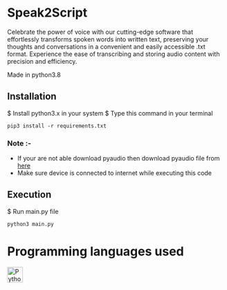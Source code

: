 # Speak2Script

Celebrate the power of voice with our cutting-edge software that effortlessly transforms spoken words into written text, preserving your thoughts and conversations in a convenient and easily accessible .txt format. 
Experience the ease of transcribing and storing audio content with precision and efficiency.

Made in python3.8

## Installation
$	Install python3.x in your system
$	Type this command in your terminal

```
pip3 install -r requirements.txt
```

### Note :-
*	If your are not able download pyaudio then download pyaudio file from [here](https://www.lfd.uci.edu/%7Egohlke/pythonlibs/)
*	Make sure device is connected to internet while executing this code

## Execution

$	Run main.py file
```
python3 main.py
```

# Programming languages used
<a href="https://www.python.org/" target="_blank" rel="noreferrer"><img src="https://raw.githubusercontent.com/danielcranney/readme-generator/main/public/icons/skills/python-colored.svg" width="36" height="36" alt="Python" /></a>